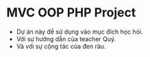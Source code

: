 # MVC OOP PHP Project

- Dự án này để sử dụng vào mục đích học hỏi.
- Với sự hướng dẫn của teacher Quý. 
- Và với sự cộng tác của đen râu.

